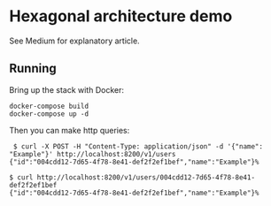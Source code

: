 # Hexagonal architecture demo

See Medium for explanatory article.

## Running

Bring up the stack with Docker:

```
docker-compose build
docker-compose up -d
```

Then you can make http queries:

```
 $ curl -X POST -H "Content-Type: application/json" -d '{"name": "Example"}' http://localhost:8200/v1/users
{"id":"004cdd12-7d65-4f78-8e41-def2f2ef1bef","name":"Example"}%   

$ curl http://localhost:8200/v1/users/004cdd12-7d65-4f78-8e41-def2f2ef1bef
{"id":"004cdd12-7d65-4f78-8e41-def2f2ef1bef","name":"Example"}%         